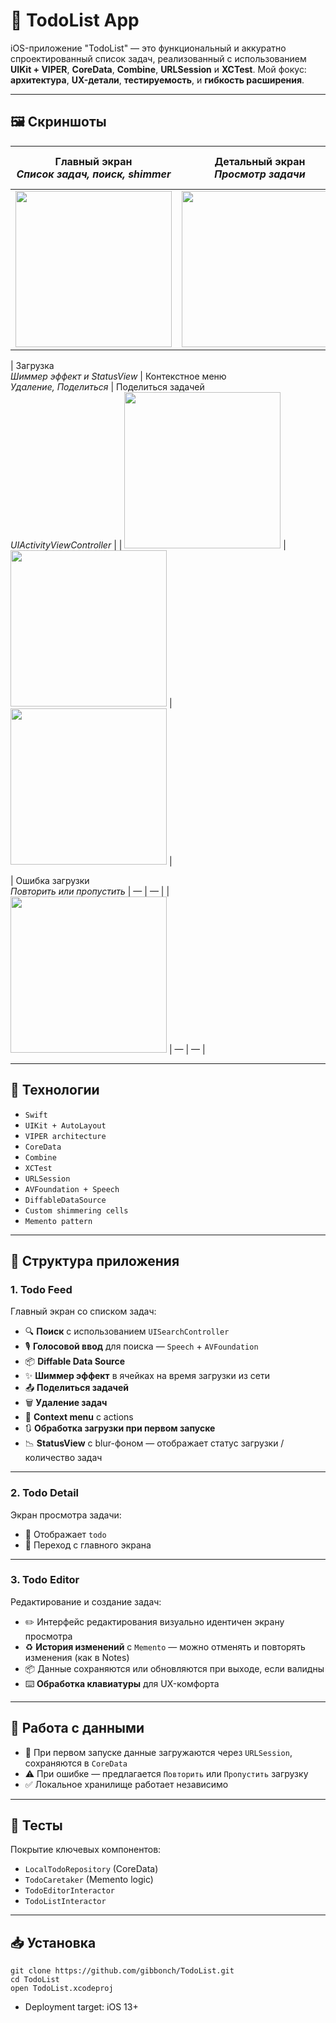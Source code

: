 # 📱 TodoList App

iOS-приложение "TodoList" — это функциональный и аккуратно спроектированный список задач, реализованный с использованием **UIKit + VIPER**, **CoreData**, **Combine**, **URLSession** и **XCTest**.
Мой фокус: **архитектура**, **UX-детали**, **тестируемость**, и **гибкость расширения**.

---

## 🖼️ Скриншоты

| Главный экран <br/>*Список задач, поиск, shimmer* | Детальный экран <br/>*Просмотр задачи* | Редактор <br/>*Редактирование и история изменений* |
|:--:|:--:|:--:|
| <img src="screenshots/feed.png" width="250"/> | <img src="screenshots/detail.png" width="250"/> | <img src="screenshots/editor.png" width="250"/> |

| Загрузка <br/>*Шиммер эффект и StatusView* | Контекстное меню <br/>*Удаление, Поделиться* | Поделиться задачей <br/>*UIActivityViewController* |
| <img src="screenshots/shimmer.png" width="250"/> | <img src="screenshots/contextmenu.png" width="250"/> | <img src="screenshots/share.png" width="250"/> |

| Ошибка загрузки <br/>*Повторить или пропустить* | — | — |
| <img src="screenshots/error.png" width="250"/> | — | — |

---

## 🔧 Технологии

* `Swift`
* `UIKit + AutoLayout`
* `VIPER architecture`
* `CoreData`
* `Combine`
* `XCTest`
* `URLSession`
* `AVFoundation + Speech`
* `DiffableDataSource`
* `Custom shimmering cells`
* `Memento pattern`

---

## 🧩 Структура приложения

### 1. **Todo Feed**

Главный экран со списком задач:

* 🔍 **Поиск** с использованием `UISearchController`
* 🎙️ **Голосовой ввод** для поиска — `Speech` + `AVFoundation`
* 📦 **Diffable Data Source**
* ✨ **Шиммер эффект** в ячейках на время загрузки из сети
* 📤 **Поделиться задачей**
* 🗑️ **Удаление задач**
* 🍏 **Context menu** с actions
* 🔃 **Обработка загрузки при первом запуске**
* 📉 **StatusView** с blur-фоном — отображает статус загрузки / количество задач

---

### 2. **Todo Detail**

Экран просмотра задачи:

* 📝 Отображает `todo`
* 🔗 Переход с главного экрана

---

### 3. **Todo Editor**

Редактирование и создание задач:

* ✏️ Интерфейс редактирования визуально идентичен экрану просмотра
* ♻️ **История изменений** с `Memento` — можно отменять и повторять изменения (как в Notes)
* 📦 Данные сохраняются или обновляются при выходе, если валидны
* ⌨️ **Обработка клавиатуры** для UX-комфорта

---

## 💾 Работа с данными

* 🔗 При первом запуске данные загружаются через `URLSession`, сохраняются в `CoreData`
* ⚠️ При ошибке — предлагается `Повторить` или `Пропустить` загрузку
* ✅ Локальное хранилище работает независимо

---

## 🧪 Тесты

Покрытие ключевых компонентов:

* `LocalTodoRepository` (CoreData)
* `TodoCaretaker` (Memento logic)
* `TodoEditorInteractor`
* `TodoListInteractor`

---

## 📥 Установка

```
git clone https://github.com/gibbonch/TodoList.git
cd TodoList
open TodoList.xcodeproj
```

* Deployment target: iOS 13+
